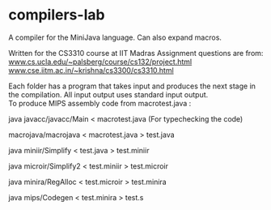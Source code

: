 compilers-lab
=============

A compiler for the MiniJava language.
Can also expand macros.

Written for the CS3310 course at IIT Madras
Assignment questions are from:  
www.cs.ucla.edu/~palsberg/course/cs132/project.html  
www.cse.iitm.ac.in/~krishna/cs3300/cs3310.html

Each folder has a program that takes input and produces the next stage in the
compilation.
All input output uses standard input output.  
To produce MIPS assembly code from macrotest.java :  

java javacc/javacc/Main < macrotest.java (For typechecking the code)

macrojava/macrojava < macrotest.java > test.java

java miniir/Simplify < test.java > test.miniir

java microir/Simplify2 < test.miniir > test.microir

java minira/RegAlloc < test.microir > test.minira

java mips/Codegen < test.minira > test.s
